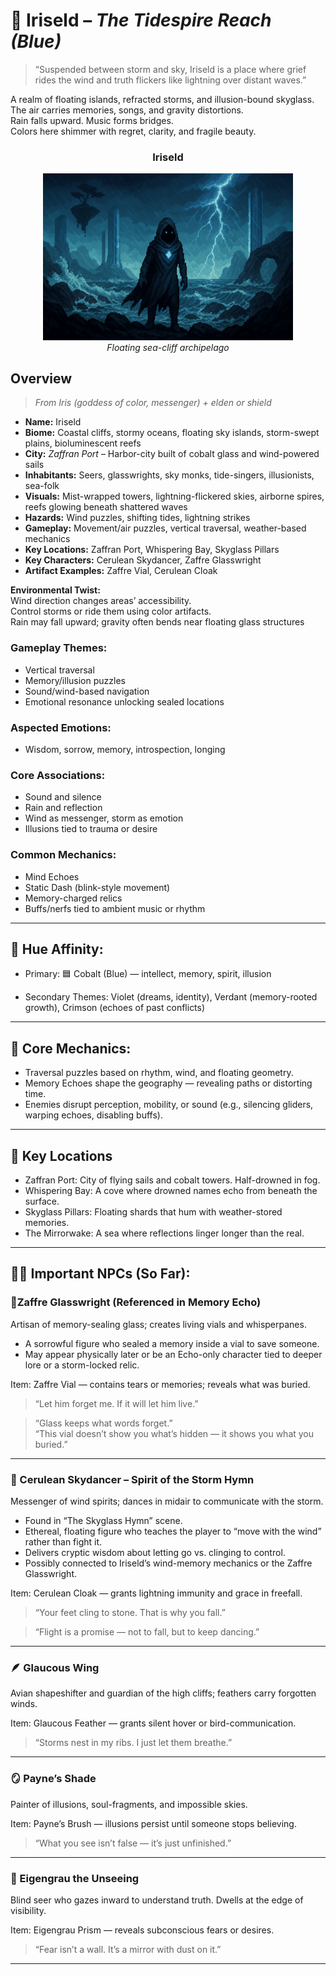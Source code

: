 
# 🌊 Iriseld – *The Tidespire Reach (Blue)*

> “Suspended between storm and sky, Iriseld is a place where grief rides the wind 
> and truth flickers like lightning over distant waves.”

A realm of floating islands, refracted storms, and illusion-bound skyglass.  
The air carries memories, songs, and gravity distortions.  
Rain falls upward. Music forms bridges.  
Colors here shimmer with regret, clarity, and fragile beauty.


<div align="center">
  <h3>Iriseld</h3>
  <img src="../../assets/regions/player-in-iriseld.png" alt="Player in Iriseld" width="400">
  </br><i>Floating sea-cliff archipelago</i></br>
</div>

## Overview

> *From Iris (goddess of color, messenger) + elden or shield*

- **Name:** Iriseld  
- **Biome:** Coastal cliffs, stormy oceans, floating sky islands, storm-swept plains, bioluminescent reefs  
- **City:** *Zaffran Port* – Harbor-city built of cobalt glass and wind-powered sails  
- **Inhabitants:** Seers, glasswrights, sky monks, tide-singers, illusionists, sea-folk  
- **Visuals:** Mist-wrapped towers, lightning-flickered skies, airborne spires, reefs glowing beneath shattered waves  
- **Hazards:** Wind puzzles, shifting tides, lightning strikes  
- **Gameplay:** Movement/air puzzles, vertical traversal, weather-based mechanics  
- **Key Locations:** Zaffran Port, Whispering Bay, Skyglass Pillars  
- **Key Characters:** Cerulean Skydancer, Zaffre Glasswright  
- **Artifact Examples:** Zaffre Vial, Cerulean Cloak  

**Environmental Twist:**  
Wind direction changes areas’ accessibility.  
Control storms or ride them using color artifacts.  
Rain may fall upward; gravity often bends near floating glass structures

### Gameplay Themes:
- Vertical traversal
- Memory/illusion puzzles
- Sound/wind-based navigation
- Emotional resonance unlocking sealed locations

### Aspected Emotions:
- Wisdom, sorrow, memory, introspection, longing

### Core Associations:
- Sound and silence
- Rain and reflection
- Wind as messenger, storm as emotion
- Illusions tied to trauma or desire

### Common Mechanics:
- Mind Echoes
- Static Dash (blink-style movement)
- Memory-charged relics
- Buffs/nerfs tied to ambient music or rhythm

---

## 🎨 Hue Affinity:

- Primary: 🟦 Cobalt (Blue) — intellect, memory, spirit, illusion

- Secondary Themes: Violet (dreams, identity), Verdant (memory-rooted growth), Crimson (echoes of past conflicts)

---

## 🧠 Core Mechanics:

- Traversal puzzles based on rhythm, wind, and floating geometry.
- Memory Echoes shape the geography — revealing paths or distorting time.
- Enemies disrupt perception, mobility, or sound (e.g., silencing gliders, warping echoes, disabling buffs).


---

## 📍 Key Locations
- Zaffran Port: City of flying sails and cobalt towers. Half-drowned in fog.
- Whispering Bay: A cove where drowned names echo from beneath the surface.
- Skyglass Pillars: Floating shards that hum with weather-stored memories.
- The Mirrorwake: A sea where reflections linger longer than the real.

---

## 🧍‍♂️ Important NPCs (So Far):

### 🧪Zaffre Glasswright (Referenced in Memory Echo)
Artisan of memory-sealing glass; creates living vials and whisperpanes.

- A sorrowful figure who sealed a memory inside a vial to save someone.
- May appear physically later or be an Echo-only character tied to deeper lore or a storm-locked relic.

Item: Zaffre Vial — contains tears or memories; reveals what was buried.

> “Let him forget me. If it will let him live.”

> “Glass keeps what words forget.”  
> “This vial doesn’t show you what’s hidden 
> — it shows you what you buried.”

---

### 💃 Cerulean Skydancer – Spirit of the Storm Hymn
Messenger of wind spirits; dances in midair to communicate with the storm.

- Found in “The Skyglass Hymn” scene.
- Ethereal, floating figure who teaches the player to “move with the wind” rather than fight it.
- Delivers cryptic wisdom about letting go vs. clinging to control.
- Possibly connected to Iriseld’s wind-memory mechanics or the Zaffre Glasswright.

Item: Cerulean Cloak — grants lightning immunity and grace in freefall.

> “Your feet cling to stone. That is why you fall.”

> “Flight is a promise — not to fall, but to keep dancing.”

---

### 🪶 Glaucous Wing
Avian shapeshifter and guardian of the high cliffs; feathers carry forgotten winds.

Item: Glaucous Feather — grants silent hover or bird-communication.

> “Storms nest in my ribs. I just let them breathe.”

---

### 🪞 Payne’s Shade
Painter of illusions, soul-fragments, and impossible skies.

Item: Payne’s Brush — illusions persist until someone stops believing.

> “What you see isn’t false — it’s just unfinished.”

---

### 🖤 Eigengrau the Unseeing
Blind seer who gazes inward to understand truth. Dwells at the edge of visibility.

Item: Eigengrau Prism — reveals subconscious fears or desires.

> “Fear isn’t a wall. It’s a mirror with dust on it.”

---
